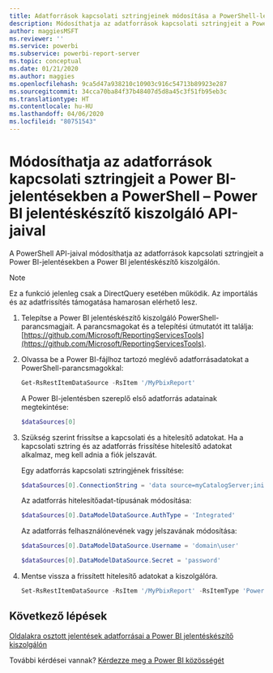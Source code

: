```yaml
---
title: Adatforrások kapcsolati sztringjeinek módosítása a PowerShell-lel
description: Módosíthatja az adatforrások kapcsolati sztringjeit a PowerShell – Power BI jelentéskészítő kiszolgáló API-jaival.
author: maggiesMSFT
ms.reviewer: ''
ms.service: powerbi
ms.subservice: powerbi-report-server
ms.topic: conceptual
ms.date: 01/21/2020
ms.author: maggies
ms.openlocfilehash: 9ca5d47a938210c10903c916c54713b89923e287
ms.sourcegitcommit: 34cca70ba84f37b48407d5d8a45c3f51fb95eb3c
ms.translationtype: HT
ms.contentlocale: hu-HU
ms.lasthandoff: 04/06/2020
ms.locfileid: "80751543"
---
```

# <a name="change-data-source-connection-strings-in-power-bi-reports-with-powershell---power-bi-report-server"></a>Módosíthatja az adatforrások kapcsolati sztringjeit a Power BI-jelentésekben a PowerShell – Power BI jelentéskészítő kiszolgáló API-jaival


A PowerShell API-jaival módosíthatja az adatforrások kapcsolati sztringjeit a Power BI-jelentésekben a Power BI jelentéskészítő kiszolgálón. 

> [!NOTE]
> Ez a funkció jelenleg csak a DirectQuery esetében működik. Az importálás és az adatfrissítés támogatása hamarosan elérhető lesz.

1. Telepítse a Power BI jelentéskészítő kiszolgáló PowerShell-parancsmagjait. A parancsmagokat és a telepítési útmutatót itt találja: [https://github.com/Microsoft/ReportingServicesTools](https://github.com/Microsoft/ReportingServicesTools). 

2. Olvassa be a Power BI-fájlhoz tartozó meglévő adatforrásadatokat a PowerShell-parancsmagokkal:

    ```powershell
    Get-RsRestItemDataSource -RsItem '/MyPbixReport'
    ```

    A Power BI-jelentésben szereplő első adatforrás adatainak megtekintése: 

    ```powershell
    $dataSources[0]
    ```

3. Szükség szerint frissítse a kapcsolati és a hitelesítő adatokat. Ha a kapcsolati sztring és az adatforrás frissítése hitelesítő adatokat alkalmaz, meg kell adnia a fiók jelszavát. 

    Egy adatforrás kapcsolati sztringjének frissítése:

    ```powershell
    $dataSources[0].ConnectionString = 'data source=myCatalogServer;initial catalog=ReportServer;persist security info=False' 
    ```

    Az adatforrás hitelesítőadat-típusának módosítása:

    ```powershell
    $dataSources[0].DataModelDataSource.AuthType = 'Integrated'
    ```

    Az adatforrás felhasználónevének vagy jelszavának módosítása:

    ```powershell
    $dataSources[0].DataModelDataSource.Username = 'domain\user'
    ```
    ```powershell
    $dataSources[0].DataModelDataSource.Secret = 'password'
    ```

4. Mentse vissza a frissített hitelesítő adatokat a kiszolgálóra.

    ```powershell
    Set-RsRestItemDataSource -RsItem '/MyPbixReport' -RsItemType 'PowerBIReport' -DataSources $dataSources
    ```

## <a name="next-steps"></a>Következő lépések

[Oldalakra osztott jelentések adatforrásai a Power BI jelentéskészítő kiszolgálón](connect-data-sources.md) 

További kérdései vannak? [Kérdezze meg a Power BI közösségét](https://community.powerbi.com/)
